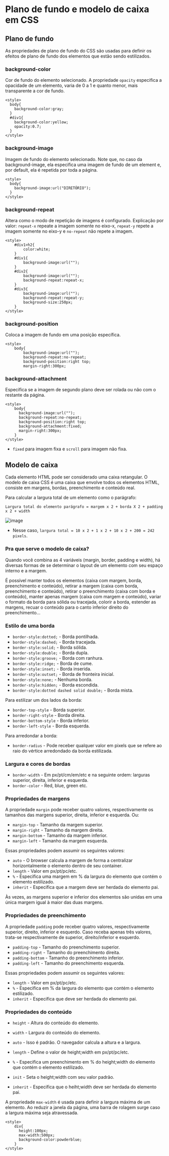 # Plano de fundo e modelo de caixa em CSS

## Plano de fundo

As propriedades de plano de fundo do CSS são usadas para definir os efeitos de plano de fundo dos elementos que estão sendo estilizados.

### background-color

Cor de fundo do elemento selecionado. A propriedade `opacity` especifica a opacidade de um elemento, varia de 0 a 1 e quanto menor, mais transparente a cor de fundo.

```
<style>
  body{
    background-color:gray;
  }
  #div1{
    background-color:yellow;
    opacity:0.7;
  }
</style>
```

### background-image

Imagem de fundo do elemento selecionado. Note que, no caso da background-image, ela especifica uma imagem de fundo de um element e, por default, ela é repetida por toda a página.

```
<style>
  body{
    background-image:url("DIRETÓRIO");
  }
</style>
```

### background-repeat

Altera como o modo de repetição de imagens é configurado. Explicação por valor: `repeat-x` repeate a imagem somente no eixo-x, `repeat-y` repete a imagem somente no eixo-y e `no-repeat` não repete a imagem.

```
<style>
    #div1>h2{
        color:white;
    }
    #div1{
        background-image:url("");
    }
    #div2{
        background-image:url("");
        background-repeat:repeat-x;
    }
    #div3{
        background-image:url("");
        background-repeat:repeat-y;
        background-size:250px;
    }
</style>
```

### background-position

Coloca a imagem de fundo em uma posição específica.

```
<style>
    body{
        background-image:url("");
        background-repeat:no-repeat;
        background-position:right top;
        margin-right:300px;
```

### background-attachment

Especifica se a imagem de segundo plano deve ser rolada ou não com o restante da página.

```
<style>
    body{
      background-image:url("");
      background-repeat:no-repeat;
      background-position:right top;
      background-attachment:fixed;
      margin-right:300px;
    }
</style>
```

- `fixed` para imagem fixa e `scroll` para imagem não fixa.

## Modelo de caixa

Cada elemento HTML pode ser considerado uma caixa retangular. O modelo de caixa CSS é uma caixa que envolve todos os elementos HTML, consiste em margens, bordas, preenchimento e conteúdo real.

Para calcular a largura total de um elemento como o parágrafo:

`Largura total do elemento parágrafo = margem x 2 + borda X 2 + padding x 2 + width`

![image](https://github.com/Lisanju/CS-Intro/assets/106002045/db5bf219-f82a-4dee-8682-315e039ff41c)

- Nesse caso, `largura total = 10 x 2 + 1 x 2 + 10 x 2 + 200 = 242 pixels`.

### Pra que serve o modelo de caixa?

Quando você combina as 4 variáveis (margin, border, padding e width), há diversas formas de se determinar o layout de um elemento com seu espaço interno e a margem.

É possível manter todos os elementos (caixa com margem, borda, preenchimento e conteúdo), retirar a margem (caixa com borda, preenchimento e conteúdo), retirar o preenchimento (caixa com borda e conteúdo), manter apenas margem (caixa com margem e conteúdo), variar o formato da borda para sólida ou tracejada, colorir a borda, estender as margens, recuar o conteúdo para o canto inferior direito do preenchimento...

### Estilo de uma borda

- `border-style:dotted;` - Borda pontilhada.
- `border-style:dashed;` - Borda tracejada.
- `border-style:solid;` - Borda sólida.
- `border-style:double;` - Borda dupla.
- `border-style:groove;` - Borda com ranhura.
- `border-style:ridge;` - Borda de cume.
- `border-style:inset;` - Borda inserida.
- `border-style:outset;` - Borda de fronteira inicial.
- `border-style:none;` - Nenhuma borda.
- `border-style:hidden;` - Borda escondida.
- `border-style:dotted dashed solid double;` - Borda mista.

Para estilizar um dos lados da borda:

- `border-top-style` - Borda superior.
- `border-right-style` - Borda direita.
- `border-bottom-style` - Borda inferior.
- `border-left-style` - Borda esquerda.

Para arredondar a borda:

- `border-radius` - Pode receber qualquer valor em pixels que se refere ao raio do vértice arredondado da borda estilizada.

### Largura e cores de bordas

- `border-width` - Em px/pt/cm/em/etc e na seguinte ordem: larguras superior, direita, inferior e esquerda.
- `border-color` - Red, blue, green etc.

### Propriedades de margens

A propriedade `margin` pode receber quatro valores, respectivamente os tamanhos das margens superior, direita, inferior e esquerda. Ou:

- `margin-top` - Tamanho da margem superior.
- `margin-right` - Tamanho da margem direita.
- `margin-bottom` - Tamanho da margem inferior.
- `margin-left` - Tamanho da margem esquerda.

Essas propriedades podem assumir os seguintes valores:
- `auto` - O browser calcula a margem de forma a centralizar horizontalmente o elemento dentro de seu container.
- `length` - Valor em px/pt/pc/etc.
- `%` - Especifica uma margem em % da largura do elemento que contém o elemento estilizado.
- `inherit` - Especifica que a margem deve ser herdada do elemento pai.

Às vezes, as margens superior e inferior dos elementos são unidas em uma única margem igual à maior das duas margens.

### Propriedades de preenchimento

A propriedade `padding` pode receber quatro valores, respectivamente superior, direito, inferior e esquerdo. Caso receba apenas três valores, trata-se respectivamente de superior, direito/inferior e esquerdo.

- `padding-top` - Tamanho do preenchimento superior.
- `padding-right` - Tamanho do preenchimento direita.
- `padding-bottom` - Tamanho do preenchimento inferior.
- `padding-left` - Tamanho do preenchimento esquerda.

Essas propriedades podem assumir os seguintes valores:
- `length` - Valor em px/pt/pc/etc.
- `%` - Especifica em % da largura do elemento que contém o elemento estilizado.
- `inherit` - Especifica que deve ser herdada do elemento pai.

### Propriedades do conteúdo

- `height` - Altura do conteúdo do elemento.
- `width` - Largura do conteúdo do elemento.

- `auto` - Isso é padrão. O navegador calcula a altura e a largura.
- `length` - Define o valor de height;width em px/pt/pc/etc.
- `%` - Especifica um preenchimento em % do height;width do elemento que contém o elemento estilizado.
- `init` - Seta o height;width com seu valor padrão.
- `inherit` - Especifica que o heiht;width deve ser herdada do elemento pai.

A propriedade `max-width` é usada para definir a largura máxima de um elemento. Ao reduzir a janela da página, uma barra de rolagem surge caso a largura máxima seja atravessada.

```
<style>
    div{
      height:100px;
      max-width:500px;
      background-color:powderblue;
    }
</style>
```
